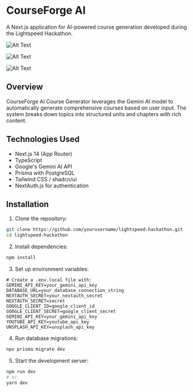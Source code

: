 # CourseForge AI

A Next.js application for AI-powered course generation developed during the Lightspeed Hackathon.

![Alt Text](https://github.com/Drake-knight/Lightspeed-hackathon/blob/main/public/hero.png)




![Alt Text](https://github.com/Drake-knight/Lightspeed-hackathon/blob/main/public/create.png)




![Alt Text](https://github.com/Drake-knight/Lightspeed-hackathon/blob/main/public/course.png)



## Overview

CourseForge AI Course Generator leverages the Gemini AI model to automatically generate comprehensive courses based on user input. The system breaks down topics into structured units and chapters with rich content.

## Technologies Used

- Next.js 14 (App Router)
- TypeScript
- Google's Gemini AI API
- Prisma with PostgreSQL
- Tailwind CSS / shadcn/ui
- NextAuth.js for authentication

## Installation

1. Clone the repository:

```bash
git clone https://github.com/yourusername/lightspeed-hackathon.git
cd lightspeed-hackathon
```

2. Install dependencies:

```bash
npm install
```

3. Set up environment variables:

```
# Create a .env.local file with:
GEMINI_API_KEY=your_gemini_api_key
DATABASE_URL=your_database_connection_string
NEXTAUTH_SECRET=your_nextauth_secret
NEXTAUTH_SECRET=secret
GOOGLE_CLIENT_ID=google_client_id
GOOGLE_CLIENT_SECRET=google_client_secret
GEMINI_API_KEY=your_gemini_api_key
YOUTUBE_API_KEY=youtube_api_key
UNSPLASH_API_KEY=unsplash_api_key
```

4. Run database migrations:

```bash
npx prisma migrate dev
```

5. Start the development server:

```bash
npm run dev
# or 
yarn dev
```


